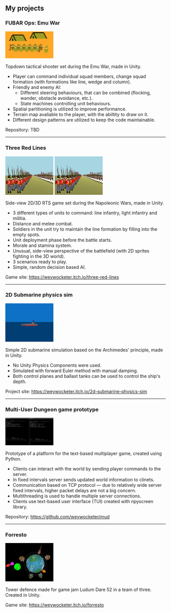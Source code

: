 <!--

# Weywocketer

## About

---

-->

## My projects
### FUBAR Ops: Emu War
<img src="https://github.com/weywocketer/weywocketer/blob/master/Images/emu.png" width=30%>

Topdown tactical shooter set during the Emu War, made in Unity.
- Player can command individual squad members, change squad formation (with formations like line, wedge and column).
- Friendly and enemy AI:
	- Different steering behaviours, that can be combined (flocking, wander, obstacle avoidance, etc.).
	- State machines controlling unit behaviours.
- Spatial partitioning is utilized to improve performance.
- Terrain map avaliable to the player, with the abiltity to draw on it.
- Different design patterns are utilized to keep the code maintainable.

Repository: TBD

---

### Three Red Lines
<img src="https://github.com/weywocketer/weywocketer/blob/master/Images/threeRedLines.png" width=30%>   <img src="https://github.com/weywocketer/weywocketer/blob/master/Images/threeRedLines.png" width=30%>

Side-view 2D/3D RTS game set during the Napoleonic Wars, made in Unity.
- 3 different types of units to command: line infantry, light infantry and militia.
- Distance and melee combat.
- Soldiers in the unit try to maintain the line formation by filling into the empty spots.
- Unit deployment phase before the battle starts.
- Morale and stamina system.
- Unusual, side-view perspective of the battlefield (with 2D sprites fighting in the 3D world).
- 3 scenarios ready to play.
- Simple, random decision based AI.

Game site: https://weywocketer.itch.io/three-red-lines

---

### 2D Submarine physics sim
<img src="https://github.com/weywocketer/weywocketer/blob/master/Images/submarine.png" width=30%>

Simple 2D submarine simulation based on the Archimedes' principle, made in Unity.
- No Unity Physics Components were used.
- Simulated with forward Euler method with manual damping.
- Both control planes and ballast tanks can be used to control the ship's depth.

Project site: https://weywocketer.itch.io/2d-submarine-physics-sim

---

### Multi-User Dungeon game prototype
<img src="https://github.com/weywocketer/weywocketer/blob/master/Images/mud.png" width=30%>

Prototype of a platform for the text-based multiplayer game, created using Python.
- Clients can interact with the world by sending player commands to the server.
- In fixed intervals server sends updated world information to clinets.
- Communication based on TCP protocol — due to relatively wide server fixed intervals, higher packet delays are not a big concern.
- Multithreading is used to handle multiple server connections.
- Clients use text-based user interface (TUI) created with npyscreen library.

Repository: https://github.com/weywocketer/mud

---

### Forresto
<img src="https://github.com/weywocketer/weywocketer/blob/master/Images/forresto.png" width=30%>

Tower defence made for game jam Ludum Dare 52 in a team of three. Created in Unity.

Game site: https://weywocketer.itch.io/forresto
